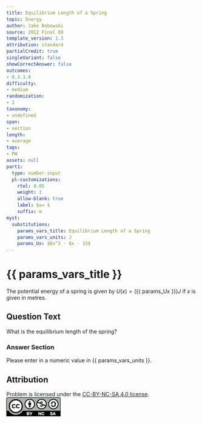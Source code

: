 ```yaml
---
title: Equilibrium Length of a Spring
topic: Energy
author: Jake Bobowski
source: 2012 Final Q9
template_version: 1.3
attribution: standard
partialCredit: true
singleVariant: false
showCorrectAnswer: false
outcomes:
- 8.3.3.0
difficulty:
- medium
randomization:
- 2
taxonomy:
- undefined
span:
- section
length:
- average
tags:
- PW
assets: null
part1:
  type: number-input
  pl-customizations:
    rtol: 0.05
    weight: 1
    allow-blank: true
    label: $x= $
    suffix: m
myst:
  substitutions:
    params_vars_title: Equilibrium Length of a Spring
    params_vars_units: J
    params_Ux: $6x^2 - 8x - 15$
---
```

# {{ params_vars_title }}
The potential energy of a spring is given by $U(x) = (${{ params_Ux }}$) J$ if $x$ is given in metres.

## Question Text

What is the equilibrium length of the spring?

### Answer Section

Please enter in a numeric value in {{ params_vars_units }}.

## Attribution

Problem is licensed under the [CC-BY-NC-SA 4.0 license](https://creativecommons.org/licenses/by-nc-sa/4.0/).<br> ![The Creative Commons 4.0 license requiring attribution-BY, non-commercial-NC, and share-alike-SA license.](https://raw.githubusercontent.com/firasm/bits/master/by-nc-sa.png)